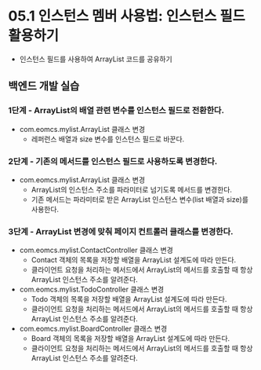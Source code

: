 # 05.1 인스턴스 멤버 사용법: 인스턴스 필드 활용하기

- 인스턴스 필드를 사용하여 ArrayList 코드를 공유하기

## 백엔드 개발 실습

### 1단계 - ArrayList의 배열 관련 변수를 인스턴스 필드로 전환한다.

- com.eomcs.mylist.ArrayList 클래스 변경
  - 레퍼런스 배열과 size 변수를 인스턴스 필드로 바꾼다.

### 2단계 - 기존의 메서드를 인스턴스 필드로 사용하도록 변경한다.

- com.eomcs.mylist.ArrayList 클래스 변경
  - ArrayList의 인스턴스 주소를 파라미터로 넘기도록 메서드를 변경한다.
  - 기존 메서드는 파라미터로 받은 ArrayList 인스턴스 변수(list 배열과 size)를 사용한다.

### 3단계 - ArrayList 변경에 맞춰 페이지 컨트롤러 클래스를 변경한다.

- com.eomcs.mylist.ContactController 클래스 변경
  - Contact 객체의 목록을 저장할 배열을 ArrayList 설계도에 따라 만든다.
  - 클라이언트 요청을 처리하는 메서드에서 ArrayList의 메서드를 호출할 때 항상 ArrayList 인스턴스 주소를 알려준다.
- com.eomcs.mylist.TodoController 클래스 변경
  - Todo 객체의 목록을 저장할 배열을 ArrayList 설계도에 따라 만든다.
  - 클라이언트 요청을 처리하는 메서드에서 ArrayList의 메서드를 호출할 때 항상 ArrayList 인스턴스 주소를 알려준다.
- com.eomcs.mylist.BoardController 클래스 변경
  - Board 객체의 목록을 저장할 배열을 ArrayList 설계도에 따라 만든다.
  - 클라이언트 요청을 처리하는 메서드에서 ArrayList의 메서드를 호출할 때 항상 ArrayList 인스턴스 주소를 알려준다.






#

